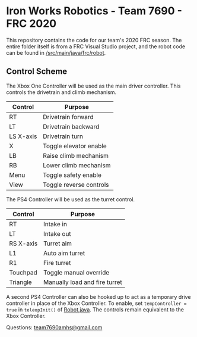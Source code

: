 # Iron Works Robotics - Team 7690 - FRC 2020
This repository contains the code for our team's 2020 FRC season.
The entire folder itself is from a FRC Visual Studio project, and the robot code can be found in [/src/main/java/frc/robot](https://github.com/RandomBananazz/2020frcsuperbot/tree/betterstuff/src/main/java/frc/robot).



## Control Scheme
The Xbox One Controller will be used as the main driver controller. This controls the drivetrain and climb mechanism.

Control | Purpose
------- | -------
RT | Drivetrain forward
LT | Drivetrain backward
LS X-axis | Drivetrain turn
X | Toggle elevator enable
LB | Raise climb mechanism
RB | Lower climb mechanism
Menu | Toggle safety enable
View | Toggle reverse controls

The PS4 Controller will be used as the turret control.

Control | Purpose
------- | -------
RT | Intake in
LT | Intake out
RS X-axis | Turret aim
L1 | Auto aim turret
R1 | Fire turret
Touchpad | Toggle manual override
Triangle | Manually load and fire turret

A second PS4 Controller can also be hooked up to act as a temporary drive controller in place of the Xbox Controller. To enable, set `tempController = true` in `teleopInit()` of [Robot.java](https://github.com/RandomBananazz/2020frcsuperbot/blob/betterstuff/src/main/java/frc/robot/Robot.java#L162). The controls remain equivalent to the Xbox Controller.

Questions: team7690amhs@gmail.com
